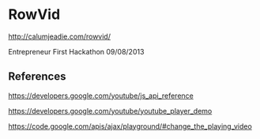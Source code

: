 RowVid
======

http://calumjeadie.com/rowvid/

Entrepreneur First Hackathon 09/08/2013

References
----------

https://developers.google.com/youtube/js_api_reference

https://developers.google.com/youtube/youtube_player_demo

https://code.google.com/apis/ajax/playground/#change_the_playing_video